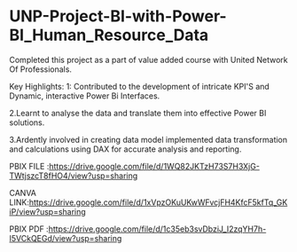 # UNP-Project-BI-with-Power-BI_Human_Resource_Data
Completed this project as a part of value added course with United Network Of Professionals.

Key Highlights:
1: Contributed to the development of intricate KPI'S and Dynamic, interactive Power Bi Interfaces.

2.Learnt to analyse the data and translate them into effective Power BI solutions.

3.Ardently involved in creating data model implemented data transformation and calculations using DAX for accurate analysis and reporting.

PBIX FILE :https://drive.google.com/file/d/1WQ82JKTzH73S7H3XjG-TWtjszcT8fHO4/view?usp=sharing

CANVA LINK:https://drive.google.com/file/d/1xVpzOKuUKwWFvcjFH4KfcF5kfTq_GKiP/view?usp=sharing

PBIX PDF :https://drive.google.com/file/d/1c35eb3svDbziJ_I2zqYH7h-I5VCkQEGd/view?usp=sharing
